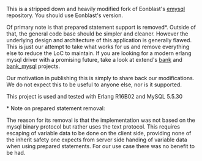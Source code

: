 This is a stripped down and heavily modified fork of Eonblast's [emysql][emysql]
repository.  You should use Eonblast's version.

Of primary note is that prepared statement support is removed\*.  Outside of that,
the general code base should be simpler and cleaner.  However the underlying
design and architecture of this application is generally flawed.  This is just
our attempt to take what works for us and remove everything else to reduce the
LoC to maintain.  If you are looking for a modern erlang mysql driver with a
promising future, take a look at extend's [bank][bank] and
[bank_mysql][bank_mysql] projects.

Our motivation in publishing this is simply to share back our modifications.
We do not expect this to be useful to anyone else, nor is it supported.

This project is used and tested with Erlang R16B02 and MySQL 5.5.30

\* Note on prepared statement removal:

The reason for its removal is that the implementation was not based on the
mysql binary protocol but rather uses the text protocol.  This requires
escaping of variable data to be done on the client side, providing none of the
inherit safety one expects from server side handing of variable data when using
prepared statements.  For our use case there was no benefit to be had.

[emysql]: http://github.com/Eonblast/emysql
[bank]: http://github.com/extend/bank
[bank_mysql]: http://github.com/extend/bank_mysql
